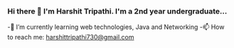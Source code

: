 ### Hi there 👋 I'm Harshit Tripathi. I'm a 2nd year undergraduate...

<!--
**coderharsx1122/coderharsx1122** is a ✨ _special_ ✨ repository because its `README.md` (this file) appears on your GitHub profile.

Here are some ideas to get you started:

- 🔭 I’m currently working on ...
- 🌱 I’m currently learning web technologies, Java and Networking
- 👯 I’m looking to collaborate on projects
- 🤔 I’m looking for help with ...
- 📫 How to reach me: ...
- 😄 Pronouns: ...
- ⚡ Fun fact: ...
-->
-🌱 I’m currently learning web technologies, Java and Networking
-📫 How to reach me: harshittripathi730@gmail.com
